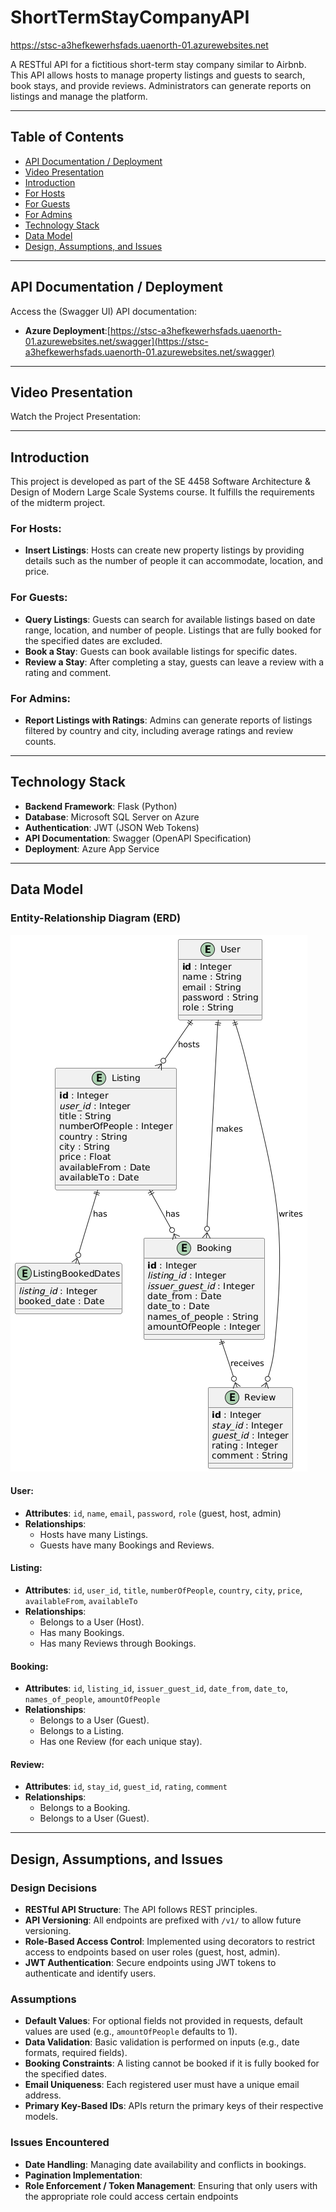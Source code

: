# ShortTermStayCompanyAPI
https://stsc-a3hefkewerhsfads.uaenorth-01.azurewebsites.net


A RESTful API for a fictitious short-term stay company similar to Airbnb. This API allows hosts to manage property listings and guests to search, book stays, and provide reviews. Administrators can generate reports on listings and manage the platform.

---

## Table of Contents
- [API Documentation / Deployment](#api-documentation--deployment)
- [Video Presentation](#video-presentation)
- [Introduction](#introduction)
- [For Hosts](#for-hosts)
- [For Guests](#for-guests)
- [For Admins](#for-admins)
- [Technology Stack](#technology-stack)
- [Data Model](#data-model)
- [Design, Assumptions, and Issues](#design-assumptions-and-issues)


---

## API Documentation / Deployment

Access the (Swagger UI) API documentation:

- **Azure Deployment**:[https://stsc-a3hefkewerhsfads.uaenorth-01.azurewebsites.net/swagger](https://stsc-a3hefkewerhsfads.uaenorth-01.azurewebsites.net/swagger)

---
## Video Presentation

Watch the Project Presentation: 


---
## Introduction

This project is developed as part of the SE 4458 Software Architecture & Design of Modern Large Scale Systems course. It fulfills the requirements of the midterm project.

### For Hosts:
- **Insert Listings**: Hosts can create new property listings by providing details such as the number of people it can accommodate, location, and price.

### For Guests:
- **Query Listings**: Guests can search for available listings based on date range, location, and number of people. Listings that are fully booked for the specified dates are excluded.
- **Book a Stay**: Guests can book available listings for specific dates.
- **Review a Stay**: After completing a stay, guests can leave a review with a rating and comment.

### For Admins:
- **Report Listings with Ratings**: Admins can generate reports of listings filtered by country and city, including average ratings and review counts.

---

## Technology Stack

- **Backend Framework**: Flask (Python)
- **Database**: Microsoft SQL Server on Azure
- **Authentication**: JWT (JSON Web Tokens)
- **API Documentation**: Swagger (OpenAPI Specification)
- **Deployment**: Azure App Service


---

## Data Model
### Entity-Relationship Diagram (ERD)

![ER Diagram](images/ERD.png)



#### **User**:
- **Attributes**: `id`, `name`, `email`, `password`, `role` (guest, host, admin)
- **Relationships**:
  - Hosts have many Listings.
  - Guests have many Bookings and Reviews.

#### **Listing**:
- **Attributes**: `id`, `user_id`, `title`, `numberOfPeople`, `country`, `city`, `price`, `availableFrom`, `availableTo`
- **Relationships**:
  - Belongs to a User (Host).
  - Has many Bookings.
  - Has many Reviews through Bookings.

#### **Booking**:
- **Attributes**: `id`, `listing_id`, `issuer_guest_id`, `date_from`, `date_to`, `names_of_people`, `amountOfPeople`
- **Relationships**:
  - Belongs to a User (Guest).
  - Belongs to a Listing.
  - Has one Review (for each unique stay).

#### **Review**:
- **Attributes**: `id`, `stay_id`, `guest_id`, `rating`, `comment`
- **Relationships**:
  - Belongs to a Booking.
  - Belongs to a User (Guest).

---

## Design, Assumptions, and Issues

### **Design Decisions**
- **RESTful API Structure**: The API follows REST principles.
- **API Versioning**: All endpoints are prefixed with `/v1/` to allow future versioning.
- **Role-Based Access Control**: Implemented using decorators to restrict access to endpoints based on user roles (guest, host, admin).
- **JWT Authentication**: Secure endpoints using JWT tokens to authenticate and identify users.

### **Assumptions**
- **Default Values**: For optional fields not provided in requests, default values are used (e.g., `amountOfPeople` defaults to 1).
- **Data Validation**: Basic validation is performed on inputs (e.g., date formats, required fields).
- **Booking Constraints**: A listing cannot be booked if it is fully booked for the specified dates.
- **Email Uniqueness**: Each registered user must have a unique email address.
- **Primary Key-Based IDs**: APIs return the primary keys of their respective models. 

### **Issues Encountered**
- **Date Handling**: Managing date availability and conflicts in bookings.
- **Pagination Implementation**:
- **Role Enforcement / Token Management**: Ensuring that only users with the appropriate role could access certain endpoints 
